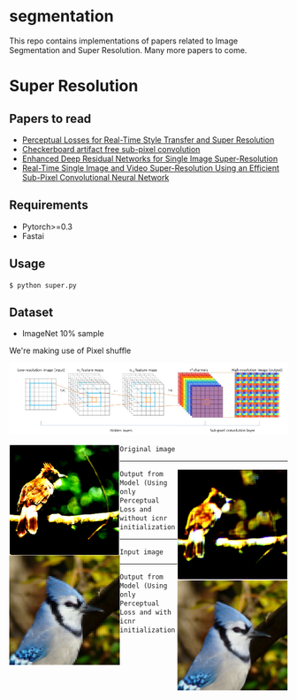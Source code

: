 # segmentation
This repo contains implementations of papers related to Image Segmentation and Super Resolution. Many more papers to come.

# Super Resolution
## Papers to read
- [Perceptual Losses for Real-Time Style Transfer and Super Resolution](https://arxiv.org/abs/1603.08155)
- [Checkerboard artifact free sub-pixel convolution](https://arxiv.org/abs/1707.02937)
- [Enhanced Deep Residual Networks for Single Image Super-Resolution](https://arxiv.org/abs/1707.02921)
- [Real-Time Single Image and Video Super-Resolution Using an Efficient Sub-Pixel Convolutional Neural Network](https://arxiv.org/abs/1609.05158)

## Requirements
- Pytorch>=0.3
- Fastai

## Usage
```
$ python super.py
```

## Dataset
- ImageNet 10% sample

We're making use of Pixel shuffle
<p align='center'>
<img src = "img/pixel_shuffle.png">
</p>


<img align="left" width="200" height="200" src="img/org1.png">

```
Original image
```
---
<img align="right" width="200" height="200" src="img/m1.png">

```
Output from Model (Using only Perceptual Loss and without icnr initialization
```
---
<img align="left" width="200" height="200" src="img/icnr1.png">

```
Input image
```
---
<img align="right" width="200" height="200" src="img/icnr2.png">

```
Output from Model (Using only Perceptual Loss and with icnr initialization
```








